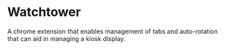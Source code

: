 # Watchtower

A chrome extension that enables management of tabs and auto-rotation that can aid in managing a kiosk display.
